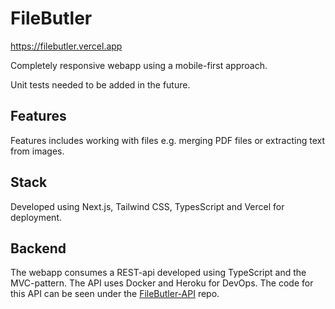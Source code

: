 # FileButler

https://filebutler.vercel.app

Completely responsive webapp using a mobile-first approach. 

Unit tests needed to be added in the future.

## Features

Features includes working with files e.g. merging PDF files or extracting text from images. 

## Stack

Developed using Next.js, Tailwind CSS, TypesScript and Vercel for deployment.

## Backend
The webapp consumes a REST-api developed using TypeScript and the MVC-pattern. The API uses Docker and Heroku for DevOps. The code for this API can be seen under the [FileButler-API](https://github.com/a-lundsgaard/FileButler-API) repo. 

